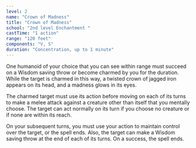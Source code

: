 ```yaml
---
level: 2
name: "Crown of Madness"
title: "Crown of Madness"
school: "2nd level Enchantment "
castTime: "1 action"
range: "120 feet"
components: "V, S"
duration: "Concentration, up to 1 minute"
---
```


One humanoid of your choice that you can see within range must succeed on a Wisdom saving throw or become charmed by you for the duration. While the target is charmed in this way, a twisted crown of jagged iron appears on its head, and a madness glows in its eyes.

The charmed target must use its action before moving on each of its turns to make a melee attack against a creature other than itself that you mentally choose. The target can act normally on its turn if you choose no creature or if none are within its reach.

On your subsequent turns, you must use your action to maintain control over the target, or the spell ends. Also, the target can make a Wisdom saving throw at the end of each of its turns. On a success, the spell ends.

